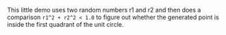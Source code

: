 <!--
Title: Dummy π with Python Language Kernel
Description: Calculating π the simple way, but this is called dummypi to avoid conflict with simplepi in the databench_examples repo. This is using a Python Language Kernel running in a separate process.
-->

This little demo uses two random numbers r1 and r2 and
then does a comparison `r1^2 + r2^2 < 1.0` to figure out whether
the generated point is inside the first quadrant of the unit circle.
